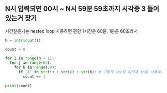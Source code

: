 ## N시 입력되면 00시 ~ N시 59분 59초까지 시각중 3 들어있는거 찾기
시간같은거는 nested loop 사용하면 편함 1시간은 60분, 1분은 60초라서

```python
h = int(input())

count = 0

for i in range(h + 1):
  for j in range(60):
    for k in range(60):
      if '3' in str(i) + str(j) + str(k): # 이렇게 str로 바꾸고 in을 사용해서 
        count += 1
        
print(count)


```
